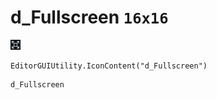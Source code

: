 # d_Fullscreen `16x16`
<img src="/img/d_Fullscreen.png" width=16 height=16>

``` CSharp
EditorGUIUtility.IconContent("d_Fullscreen")
```
```
d_Fullscreen
```
